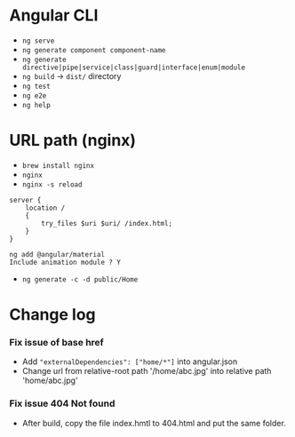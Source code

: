 # Angular CLI

- `ng serve`
- `ng generate component component-name`
- `ng generate directive|pipe|service|class|guard|interface|enum|module`
- `ng build` -> `dist/` directory
- `ng test`
- `ng e2e`
- `ng help`

# URL path (nginx)

- `brew install nginx`
- `nginx`
- `nginx -s reload`

```
server {
    location /
    {
        try_files $uri $uri/ /index.html;
    }
}
```
```
ng add @angular/material
Include animation module ? Y
```

- `ng generate -c -d public/Home`




# Change log

### Fix issue of base href

- Add `"externalDependencies": ["home/*"]` into angular.json
- Change url from relative-root path '/home/abc.jpg' into relative path 'home/abc.jpg'

### Fix issue 404 Not found

- After build, copy the file index.hmtl to 404.html and put the same folder.